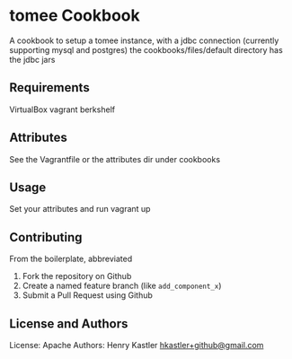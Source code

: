 tomee Cookbook
==============
A cookbook to setup a tomee instance, with a jdbc connection (currently supporting mysql and postgres)
the cookbooks/files/default directory has the jdbc jars


Requirements
------------
VirtualBox
vagrant
berkshelf


Attributes
----------
See the Vagrantfile or the attributes dir under cookbooks

Usage
-----
Set your attributes and run vagrant up

Contributing
------------
From the boilerplate, abbreviated 
1. Fork the repository on Github
2. Create a named feature branch (like `add_component_x`)
3. Submit a Pull Request using Github

License and Authors
-------------------
License: Apache
Authors: Henry Kastler hkastler+github@gmail.com

